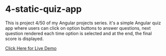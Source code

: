 # 4-static-quiz-app
This is project 4/50 of my Angular projects series. 
it's a simple Angular quiz app where users can click on option buttons to answer questions, next question rendered each time option is selected and at the end, the final score is displayed.

[Click Here for Live Demo](https://static-quiz-app.netlify.app/)